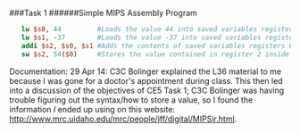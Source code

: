 ###Task 1
######Simple MIPS Assembly Program

```mips
   lw $s0, 44         #Loads the value 44 into saved variables register 0
   lw $s1, -37        #Loads the value -37 into saved variables register 1
   addi $s2, $s0, $s1 #Adds the contents of saved variables registers 0 and 1 and stores the result in register 2
   sw $s2, 54($0)     #Stores the value contained in register 2 inside memory address x54 (hex value)
```

Documentation: 29 Apr 14: C3C Bolinger explained the L36 material to me because I was gone for a doctor's appointment during class. This then led into a discussion of the objectives of CE5 Task 1; C3C Bolinger was having trouble figuring out the syntax/how to store a value, so I found the information *I* ended up using on this website: http://www.mrc.uidaho.edu/mrc/people/jff/digital/MIPSir.html.
